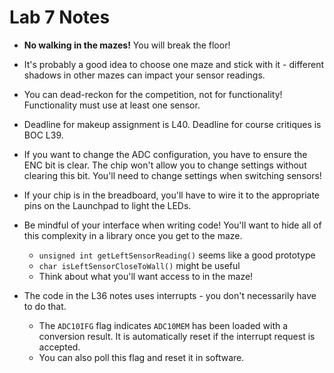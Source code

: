 # Lab 7 Notes

- **No walking in the mazes!**  You will break the floor!

- It's probably a good idea to choose one maze and stick with it - different shadows in other mazes can impact your sensor readings.

- You can dead-reckon for the competition, not for functionality!  Functionality must use at least one sensor.
- Deadline for makeup assignment is L40.  Deadline for course critiques is BOC L39.

- If you want to change the ADC configuration, you have to ensure the ENC bit is clear.  The chip won't allow you to change settings without clearing this bit.  You'll need to change settings when switching sensors!
- If your chip is in the breadboard, you'll have to wire it to the appropriate pins on the Launchpad to light the LEDs.

- Be mindful of your interface when writing code!  You'll want to hide all of this complexity in a library once you get to the maze.
  - `unsigned int getLeftSensorReading()` seems like a good prototype
  - `char isLeftSensorCloseToWall()` might be useful
  - Think about what you'll want access to in the maze!

- The code in the L36 notes uses interrupts - you don't necessarily have to do that.
  - The `ADC10IFG` flag indicates `ADC10MEM` has been loaded with a conversion result.  It is automatically reset if the interrupt request is accepted.
  - You can also poll this flag and reset it in software.
